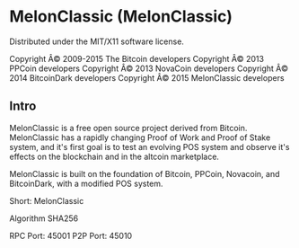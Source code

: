 MelonClassic (MelonClassic)
===================
Distributed under the MIT/X11 software license.

Copyright Â© 2009-2015 The Bitcoin developers
Copyright Â© 2013 PPCoin developers
Copyright Â© 2013 NovaCoin developers
Copyright Â© 2014 BitcoinDark developers
Copyright Â© 2015 MelonClassic developers

Intro
-----
MelonClassic is a free open source project derived from Bitcoin. MelonClassic has a rapidly changing Proof of Work and Proof of Stake system, and it's first goal is to test an evolving POS system and observe it's effects on the blockchain and in the altcoin marketplace.

MelonClassic is built on the foundation of Bitcoin, PPCoin, Novacoin, and BitcoinDark, with a modified POS system.

Short: MelonClassic

Algorithm SHA256


RPC Port: 45001
P2P Port: 45010



